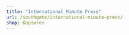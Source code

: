 ```yaml
---
title: "International Minute Press"
url: /southgate/international-minute-press/
shop: Kopieren
---
```

